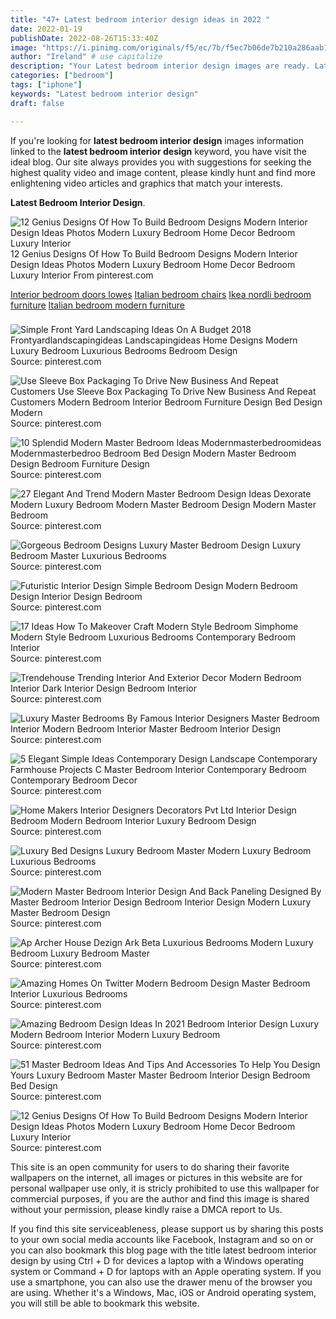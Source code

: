 ```yaml
---
title: "47+ Latest bedroom interior design ideas in 2022 "
date: 2022-01-19
publishDate: 2022-08-26T15:33:40Z
image: "https://i.pinimg.com/originals/f5/ec/7b/f5ec7b06de7b210a286aab1dadbd14a2.jpg"
author: "Ireland" # use capitalize
description: "Your Latest bedroom interior design images are ready. Latest bedroom interior design are a topic that is being searched for and liked by netizens today. You can Download the Latest bedroom interior design files here. Find and Download all royalty-free photos and vectors."
categories: ["bedroom"]
tags: ["iphone"]
keywords: "Latest bedroom interior design"
draft: false

---
```


If you're looking for **latest bedroom interior design** images information linked to the **latest bedroom interior design** keyword, you have visit the ideal  blog.  Our site always  provides you with  suggestions  for seeking  the highest  quality video and image  content, please kindly hunt and find more enlightening video articles and graphics  that match your interests.

**Latest Bedroom Interior Design**. 

![12 Genius Designs Of How To Build Bedroom Designs Modern Interior Design Ideas Photos Modern Luxury Bedroom Home Decor Bedroom Luxury Interior](https://i.pinimg.com/originals/f5/ec/7b/f5ec7b06de7b210a286aab1dadbd14a2.jpg "12 Genius Designs Of How To Build Bedroom Designs Modern Interior Design Ideas Photos Modern Luxury Bedroom Home Decor Bedroom Luxury Interior")
12 Genius Designs Of How To Build Bedroom Designs Modern Interior Design Ideas Photos Modern Luxury Bedroom Home Decor Bedroom Luxury Interior From pinterest.com

[Interior bedroom doors lowes](/interior-bedroom-doors-lowes/)
[Italian bedroom chairs](/italian-bedroom-chairs/)
[Ikea nordli bedroom furniture](/ikea-nordli-bedroom-furniture/)
[Italian bedroom modern furniture](/italian-bedroom-modern-furniture/)



### 

 


![Simple Front Yard Landscaping Ideas On A Budget 2018 Frontyardlandscapingideas Landscapingideas Home Designs Modern Luxury Bedroom Luxurious Bedrooms Bedroom Design](https://i.pinimg.com/originals/a3/d1/0f/a3d10f24c187587c439cd079212d055c.jpg "Simple Front Yard Landscaping Ideas On A Budget 2018 Frontyardlandscapingideas Landscapingideas Home Designs Modern Luxury Bedroom Luxurious Bedrooms Bedroom Design")
Source: pinterest.com

 

![Use Sleeve Box Packaging To Drive New Business And Repeat Customers Use Sleeve Box Packaging To Drive New Business And Repeat Customers Modern Bedroom Interior Bedroom Furniture Design Bed Design Modern](https://i.pinimg.com/originals/da/5a/c0/da5ac06e908afd41b67c990d3fd6f37d.jpg "Use Sleeve Box Packaging To Drive New Business And Repeat Customers Use Sleeve Box Packaging To Drive New Business And Repeat Customers Modern Bedroom Interior Bedroom Furniture Design Bed Design Modern")
Source: pinterest.com

 

![10 Splendid Modern Master Bedroom Ideas Modernmasterbedroomideas Modernmasterbedroo Bedroom Bed Design Modern Master Bedroom Design Bedroom Furniture Design](https://i.pinimg.com/564x/f6/a4/57/f6a45713e237b4f74441778d315c01b1.jpg "10 Splendid Modern Master Bedroom Ideas Modernmasterbedroomideas Modernmasterbedroo Bedroom Bed Design Modern Master Bedroom Design Bedroom Furniture Design")
Source: pinterest.com

 

![27 Elegant And Trend Modern Master Bedroom Design Ideas Dexorate Modern Luxury Bedroom Modern Master Bedroom Design Modern Master Bedroom](https://i.pinimg.com/736x/c9/43/ef/c943ef7ea8a56d9f53dec106b0f8a034.jpg "27 Elegant And Trend Modern Master Bedroom Design Ideas Dexorate Modern Luxury Bedroom Modern Master Bedroom Design Modern Master Bedroom")
Source: pinterest.com

 

![Gorgeous Bedroom Designs Luxury Master Bedroom Design Luxury Bedroom Master Luxurious Bedrooms](https://i.pinimg.com/474x/57/8f/16/578f161bb26cfb6eba26c9fade42170f--bedroom-modern-contemporary-bedroom.jpg "Gorgeous Bedroom Designs Luxury Master Bedroom Design Luxury Bedroom Master Luxurious Bedrooms")
Source: pinterest.com

 

![Futuristic Interior Design Simple Bedroom Design Modern Bedroom Design Interior Design Bedroom](https://i.pinimg.com/originals/8b/c0/37/8bc0375903bd525b28e4e69b41109454.jpg "Futuristic Interior Design Simple Bedroom Design Modern Bedroom Design Interior Design Bedroom")
Source: pinterest.com

 

![17 Ideas How To Makeover Craft Modern Style Bedroom Simphome Modern Style Bedroom Luxurious Bedrooms Contemporary Bedroom Interior](https://i.pinimg.com/originals/cb/37/3c/cb373cca7119eeb4139db128dd27ef08.jpg "17 Ideas How To Makeover Craft Modern Style Bedroom Simphome Modern Style Bedroom Luxurious Bedrooms Contemporary Bedroom Interior")
Source: pinterest.com

 

![Trendehouse Trending Interior And Exterior Decor Modern Bedroom Interior Dark Interior Design Bedroom Interior](https://i.pinimg.com/736x/c3/e4/1a/c3e41a499ee917154b3b115f9bc1772f.jpg "Trendehouse Trending Interior And Exterior Decor Modern Bedroom Interior Dark Interior Design Bedroom Interior")
Source: pinterest.com

 

![Luxury Master Bedrooms By Famous Interior Designers Master Bedroom Interior Modern Bedroom Interior Master Bedroom Interior Design](https://i.pinimg.com/564x/52/50/5c/52505c4fd021a290cf37f0d2e6fb60de.jpg "Luxury Master Bedrooms By Famous Interior Designers Master Bedroom Interior Modern Bedroom Interior Master Bedroom Interior Design")
Source: pinterest.com

 

![5 Elegant Simple Ideas Contemporary Design Landscape Contemporary Farmhouse Projects C Master Bedroom Interior Contemporary Bedroom Contemporary Bedroom Decor](https://i.pinimg.com/originals/5a/dd/6e/5add6e75d1eef00b35a38a42cd503d5e.jpg "5 Elegant Simple Ideas Contemporary Design Landscape Contemporary Farmhouse Projects C Master Bedroom Interior Contemporary Bedroom Contemporary Bedroom Decor")
Source: pinterest.com

 

![Home Makers Interior Designers Decorators Pvt Ltd Interior Design Bedroom Modern Bedroom Interior Luxury Bedroom Design](https://i.pinimg.com/564x/c9/ac/38/c9ac38f0a237daaa380e8cbfef29cf5c.jpg "Home Makers Interior Designers Decorators Pvt Ltd Interior Design Bedroom Modern Bedroom Interior Luxury Bedroom Design")
Source: pinterest.com

 

![Luxury Bed Designs Luxury Bedroom Master Modern Luxury Bedroom Luxurious Bedrooms](https://i.pinimg.com/736x/32/9f/e1/329fe1510f7e5fb75ba3112b69bb0079.jpg "Luxury Bed Designs Luxury Bedroom Master Modern Luxury Bedroom Luxurious Bedrooms")
Source: pinterest.com

 

![Modern Master Bedroom Interior Design And Back Paneling Designed By Master Bedroom Interior Design Bedroom Interior Design Modern Luxury Master Bedroom Design](https://i.pinimg.com/originals/3b/f0/c1/3bf0c13f4301d74b28e323ad78970e38.jpg "Modern Master Bedroom Interior Design And Back Paneling Designed By Master Bedroom Interior Design Bedroom Interior Design Modern Luxury Master Bedroom Design")
Source: pinterest.com

 

![Ap Archer House Dezign Ark Beta Luxurious Bedrooms Modern Luxury Bedroom Luxury Bedroom Master](https://i.pinimg.com/originals/11/2f/32/112f32973200c3251863ecce20ac7143.jpg "Ap Archer House Dezign Ark Beta Luxurious Bedrooms Modern Luxury Bedroom Luxury Bedroom Master")
Source: pinterest.com

 

![Amazing Homes On Twitter Modern Bedroom Design Master Bedroom Interior Luxurious Bedrooms](https://i.pinimg.com/originals/d1/34/6d/d1346d7a63f7ca0532f74adf98e6f196.jpg "Amazing Homes On Twitter Modern Bedroom Design Master Bedroom Interior Luxurious Bedrooms")
Source: pinterest.com

 

![Amazing Bedroom Design Ideas In 2021 Bedroom Interior Design Luxury Modern Bedroom Interior Modern Luxury Bedroom](https://i.pinimg.com/originals/1a/63/af/1a63af102bd9e616d09f69750722784a.jpg "Amazing Bedroom Design Ideas In 2021 Bedroom Interior Design Luxury Modern Bedroom Interior Modern Luxury Bedroom")
Source: pinterest.com

 

![51 Master Bedroom Ideas And Tips And Accessories To Help You Design Yours Luxury Bedroom Master Master Bedroom Interior Design Bedroom Bed Design](https://i.pinimg.com/originals/39/d8/b8/39d8b8d4037a1c1acc02d3183398eab4.jpg "51 Master Bedroom Ideas And Tips And Accessories To Help You Design Yours Luxury Bedroom Master Master Bedroom Interior Design Bedroom Bed Design")
Source: pinterest.com

 

![12 Genius Designs Of How To Build Bedroom Designs Modern Interior Design Ideas Photos Modern Luxury Bedroom Home Decor Bedroom Luxury Interior](https://i.pinimg.com/originals/f5/ec/7b/f5ec7b06de7b210a286aab1dadbd14a2.jpg "12 Genius Designs Of How To Build Bedroom Designs Modern Interior Design Ideas Photos Modern Luxury Bedroom Home Decor Bedroom Luxury Interior")
Source: pinterest.com

 

This site is an open community for users to do sharing their favorite wallpapers on the internet, all images or pictures in this website are for personal wallpaper use only, it is stricly prohibited to use this wallpaper for commercial purposes, if you are the author and find this image is shared without your permission, please kindly raise a DMCA report to Us.

If you find this site serviceableness, please support us by sharing this posts to your own social media accounts like Facebook, Instagram and so on or you can also bookmark this blog page with the title latest bedroom interior design by using Ctrl + D for devices a laptop with a Windows operating system or Command + D for laptops with an Apple operating system. If you use a smartphone, you can also use the drawer menu of the browser you are using. Whether it's a Windows, Mac, iOS or Android operating system, you will still be able to bookmark this website.
